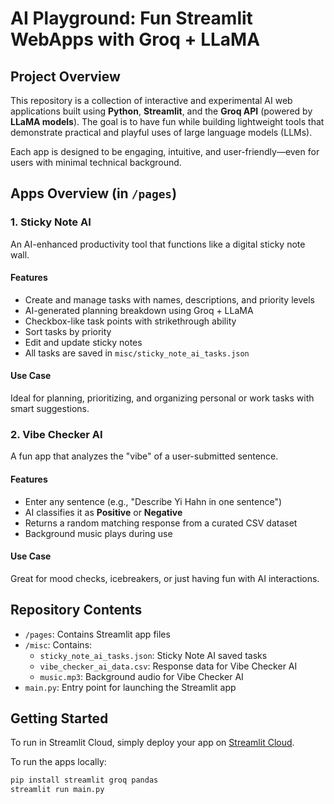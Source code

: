 # AI Playground: Fun Streamlit WebApps with Groq + LLaMA

## Project Overview

This repository is a collection of interactive and experimental AI web applications built using **Python**, **Streamlit**, and the **Groq API** (powered by **LLaMA models**). The goal is to have fun while building lightweight tools that demonstrate practical and playful uses of large language models (LLMs).

Each app is designed to be engaging, intuitive, and user-friendly—even for users with minimal technical background.

## Apps Overview (in `/pages`)

### 1. Sticky Note AI

An AI-enhanced productivity tool that functions like a digital sticky note wall.

#### Features
- Create and manage tasks with names, descriptions, and priority levels
- AI-generated planning breakdown using Groq + LLaMA
- Checkbox-like task points with strikethrough ability
- Sort tasks by priority
- Edit and update sticky notes
- All tasks are saved in `misc/sticky_note_ai_tasks.json`

#### Use Case
Ideal for planning, prioritizing, and organizing personal or work tasks with smart suggestions.

### 2. Vibe Checker AI

A fun app that analyzes the "vibe" of a user-submitted sentence.

#### Features
- Enter any sentence (e.g., "Describe Yi Hahn in one sentence")
- AI classifies it as **Positive** or **Negative**
- Returns a random matching response from a curated CSV dataset
- Background music plays during use

#### Use Case
Great for mood checks, icebreakers, or just having fun with AI interactions.

## Repository Contents

- `/pages`: Contains Streamlit app files
- `/misc`: Contains:
  - `sticky_note_ai_tasks.json`: Sticky Note AI saved tasks
  - `vibe_checker_ai_data.csv`: Response data for Vibe Checker AI
  - `music.mp3`: Background audio for Vibe Checker AI
- `main.py`: Entry point for launching the Streamlit app

## Getting Started

To run in Streamlit Cloud, simply deploy your app on [Streamlit Cloud](https://share.streamlit.io/).

To run the apps locally:

```bash
pip install streamlit groq pandas
streamlit run main.py
